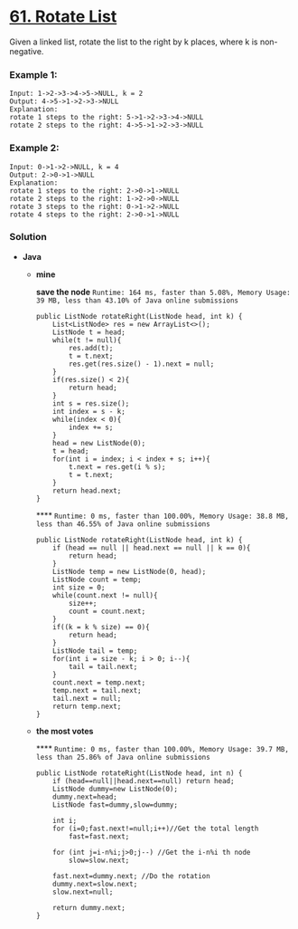 # [61. Rotate List](https://leetcode.com/problems/rotate-list/)

Given a linked list, rotate the list to the right by k places, where k is non-negative.

### Example 1:
```
Input: 1->2->3->4->5->NULL, k = 2
Output: 4->5->1->2->3->NULL
Explanation:
rotate 1 steps to the right: 5->1->2->3->4->NULL
rotate 2 steps to the right: 4->5->1->2->3->NULL
```

### Example 2:
```
Input: 0->1->2->NULL, k = 4
Output: 2->0->1->NULL
Explanation:
rotate 1 steps to the right: 2->0->1->NULL
rotate 2 steps to the right: 1->2->0->NULL
rotate 3 steps to the right: 0->1->2->NULL
rotate 4 steps to the right: 2->0->1->NULL
```

### Solution
* **Java**
  * **mine**
  
    **save the node** `Runtime: 164 ms, faster than 5.08%, Memory Usage: 39 MB, less than 43.10% of Java online submissions`
    ```
    public ListNode rotateRight(ListNode head, int k) {
        List<ListNode> res = new ArrayList<>();
        ListNode t = head;
        while(t != null){
            res.add(t);
            t = t.next;
            res.get(res.size() - 1).next = null;
        }
        if(res.size() < 2){
            return head;
        }
        int s = res.size();
        int index = s - k;
        while(index < 0){
            index += s;
        }
        head = new ListNode(0);
        t = head;
        for(int i = index; i < index + s; i++){
            t.next = res.get(i % s);
            t = t.next;
        }
        return head.next;
    }
    ```
    
    **** `Runtime: 0 ms, faster than 100.00%, Memory Usage: 38.8 MB, less than 46.55% of Java online submissions`
    ```
    public ListNode rotateRight(ListNode head, int k) {
        if (head == null || head.next == null || k == 0){
            return head;
        }
        ListNode temp = new ListNode(0, head);
        ListNode count = temp;
        int size = 0;
        while(count.next != null){
            size++;
            count = count.next;
        }
        if((k = k % size) == 0){
            return head;
        }
        ListNode tail = temp;
        for(int i = size - k; i > 0; i--){
            tail = tail.next;
        }
        count.next = temp.next;
        temp.next = tail.next;
        tail.next = null;
        return temp.next;
    }
    ```
  
  * **the most votes**
  
    **** `Runtime: 0 ms, faster than 100.00%, Memory Usage: 39.7 MB, less than 25.86% of Java online submissions`
    ```
    public ListNode rotateRight(ListNode head, int n) {
        if (head==null||head.next==null) return head;
        ListNode dummy=new ListNode(0);
        dummy.next=head;
        ListNode fast=dummy,slow=dummy;

        int i;
        for (i=0;fast.next!=null;i++)//Get the total length 
            fast=fast.next;

        for (int j=i-n%i;j>0;j--) //Get the i-n%i th node
            slow=slow.next;

        fast.next=dummy.next; //Do the rotation
        dummy.next=slow.next;
        slow.next=null;

        return dummy.next;
    }
    ```

